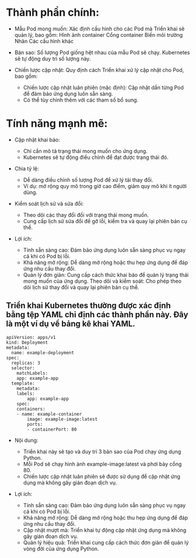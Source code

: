 # Thành phần chính:

- Mẫu Pod mong muốn: Xác định cấu hình cho các Pod mà Triển khai sẽ quản lý, bao gồm:
Hình ảnh container
Cổng container
Biến môi trường
Nhãn
Các cấu hình khác
- Bản sao: Số lượng Pod giống hệt nhau của mẫu Pod sẽ chạy. Kubernetes sẽ tự động duy trì số lượng này.
- Chiến lược cập nhật: Quy định cách Triển khai xử lý cập nhật cho Pod, bao gồm:

    - Chiến lược cập nhật luân phiên (mặc định): Cập nhật dần từng Pod để đảm bảo ứng dụng luôn sẵn sàng.
    - Có thể tùy chỉnh thêm với các tham số bổ sung.
# Tính năng mạnh mẽ:

- Cập nhật khai báo:
    - Chỉ cần mô tả trạng thái mong muốn cho ứng dụng.
    - Kubernetes sẽ tự động điều chỉnh để đạt được trạng thái đó.
- Chia tỷ lệ:
    - Dễ dàng điều chỉnh số lượng Pod để xử lý tải thay đổi.
    - Ví dụ: mở rộng quy mô trong giờ cao điểm, giảm quy mô khi ít người dùng.
- Kiểm soát lịch sử và sửa đổi:
    - Theo dõi các thay đổi đối với trạng thái mong muốn.
    - Cung cấp lịch sử sửa đổi để gỡ lỗi, kiểm tra và quay lại phiên bản cụ thể.
- Lợi ích:

    - Tính sẵn sàng cao: Đảm bảo ứng dụng luôn sẵn sàng phục vụ ngay cả khi có Pod bị lỗi.
    - Khả năng mở rộng: Dễ dàng mở rộng hoặc thu hẹp ứng dụng để đáp ứng nhu cầu thay đổi.
    - Quản lý đơn giản: Cung cấp cách thức khai báo để quản lý trạng thái mong muốn của ứng dụng.
Theo dõi và kiểm soát: Cho phép theo dõi lịch sử thay đổi và quay lại phiên bản cụ thể.

## Triển khai Kubernetes thường được xác định bằng tệp YAML chỉ định các thành phần này. Đây là một ví dụ về bảng kê khai YAML.
```
apiVersion: apps/v1
kind: Deployment
metadata:
  name: example-deployment
spec:
  replicas: 3
  selector:
	matchLabels:
  	app: example-app
  template:
	metadata:
  	labels:
    	app: example-app
	spec:
  	containers:
  	- name: example-container
    	image: example-image:latest
    	ports:
    	- containerPort: 80
```
- Nội dung:

    - Triển khai này sẽ tạo và duy trì 3 bản sao của Pod chạy ứng dụng Python.
    - Mỗi Pod sẽ chạy hình ảnh example-image:latest và phơi bày cổng 80.
    - Chiến lược cập nhật luân phiên sẽ được sử dụng để cập nhật ứng dụng mà không gây gián đoạn dịch vụ.
- Lợi ích:

    - Tính sẵn sàng cao: Đảm bảo ứng dụng luôn sẵn sàng phục vụ ngay cả khi có Pod bị lỗi.
    - Khả năng mở rộng: Dễ dàng mở rộng hoặc thu hẹp ứng dụng để đáp ứng nhu cầu thay đổi.
    - Cập nhật mượt mà: Triển khai tự động cập nhật ứng dụng mà không gây gián đoạn dịch vụ.
    - Quản lý hiệu quả: Triển khai cung cấp cách thức đơn giản để quản lý vòng đời của ứng dụng Python.